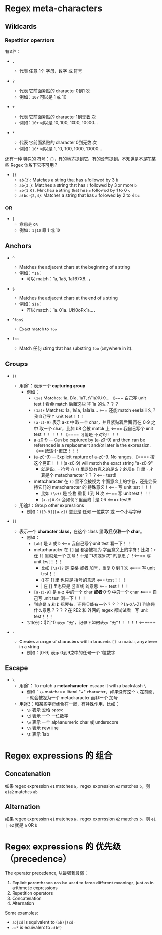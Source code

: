 # Regex meta-characters

## Wildcards
### Repetition operators
有3种：
* `.`
  * 代表 任意 1个 字母，数字 或 符号

* `?`
  * 代表 它前面紧贴的 character 0到1 次
  * 例如：`10?` 可以是 1 或 10

* `+`
  * 代表 它前面紧贴的 character 1到无数 次
  * 例如：`10+` 可以是 10, 100, 1000, 10000...

* `*`
  * 代表 它前面紧贴的 character 0到无数 次
  * 例如：`10*` 可以是 1, 10, 100, 1000, 10000...

还有一种 特殊的 符号：`{}`，有的地方提到它，有的没有提到，不知道是不是在某些 Regex 体系下它不可用？
* `{}`
  * `ab{3}`: Matches a string that has `a` followed by 3 `b`
  * `ab{3,}`: Matches a string that has `a` followed by 3 or more `b`
  * `ab{1,6}`: Matches a string that has `a` followed by 1 to 6 `c`
  * `a(bc){2,4}`: Matches a string that has `a` followed by 2 to 4 `bc`


### OR
* `|`
  * 意思是 `OR`
  * 例如：`1|10` 即 1 或 10

## Anchors
* `^`
  * Matches the adjacent chars at the beginning of a string
  * 例如：`^1a`：
    * 可以 match：1a, 1a5, 1aT67X8...，

* `$`
  * Matches the adjacent chars at the end of a string
  * 例如：`$1a`：
    * 可以 match：1a, 01a, UI90oPx1a...，

* `^foo$`
  * Exact match to `foo`

* `foo`
  * Match 任何 stirng that has substring `foo` (anywhere in it).


## Groups
* `()`
  * 用途1：表示一个 **capturing group**
    * 例如：
      * `(1a)` Matches: 1a, B1a, 1aT, tY1aXUI9... 《=== 自己写 unit test！看会 match 后面这些 非 1a 的么？？？
      * `(1a)+` Matches: 1a, 1a1a, 1a1a1a... <=== 还能 match eee1aiii 么？我自己写个 unit test！！！
      * `(a-z0-9)` 表示 a-z 中 取一个 char，并且紧贴着后面 再在 0-9 之中 取一个 char，比如 b8 会被 match 上 <==== 我自己写个 unit test ！！！！！《==== 可能是 不对的！！！
      * a-z0-9 -- Can be captured by (a-z0-9) and then can be referenced in a replacement and/or later in the expression. 《== 按这个 更正！！！
      * (a-z0-9) -- Explicit capture of a-z0-9. No ranges.  《==== 按这个更正！！！(a-z0-9) will match the exact string "a-z0-9"
        * 就是说，- 符号 在 () 里是没有意义的是么？必须在 [] 里 - 才算是个 metacharacter？？？<=== test!!
      * metacharacter 在 `()` 里不会被视为 字面意义上的字符，还是会保持它们的 metacharacter 的 特殊意义！<=== 写 unit test！！！
        * 比如 `(\s+)` 是 空格 重复 1 到 N 次 <==== 写 unit test！！！
        * `(a-z|0-9)` 会如何？里面的 | 是 OR <==== test!!!
  * 用途2：Group other expressions
    * 例如：`([0-9]|[a-z])` 意思是 任何 一位数字 或 一个小写字母

* `[]`
  * 表示一个 **character class**，在这个 class 里 **取且仅取一个 char**。
    * 例如：
      * `[ab]` 是 a 或 b <=== 我自己写个unit test 看一下！！！
      * metacharacter 在 `[]` 里 都会被视为 字面意义上的字符！比如：`+` 在 `[]` 里就是一个 加号！不是 “1次或多次” 的意思了！<==== 写 unit test！！！
        * 比如 `[\s+]?` 是 空格 或者 加号，重复 0 到 1 次 <==== 写 unit test！！！
        * () 在 [] 里 也只是 括号的意思 <=== test！！！
        * | 在 [] 里也只是 竖直线 的意思 <=== test！！！
      * `[a-z0-9]` 是 a-z 中的一个 char **或者** 0-9 中的一个 char <==== 自己写 unit test 测一下！！！
      * 到底是 a 和 b 都要有，还是只能有一个？？？？[a-zA-Z] 到底是什么意思？？？？在 RE2 和 外网的 regex 都试试看！写 unit test！！！
    * 写案例：(|('|")) 表示 “无”，记录下如何表示 “无”！！！！！<======

* `-`
  * Creates a range of characters within brackets `[]` to match, anywhere in a string
    * 例如：[0-9] 表示 0到9之中的任何一个 1位数字

## Escape

* `\`
  * 用途1：To match a **metacharacter**, escape it with a backslash `\`
    * 例如：`\+` matches a literal "+" character，如果没有这个 `\` 在前面，`+` 就会被视为一个 metacharacter 而非一个 加号
  * 用途2：和某些字母组合在一起，有特殊作用，比如：
    * `\s` 表示 空格 space
    * `\d` 表示 一个 一位数字
    * `\w` 表示 一个 alphanumeric char 或 underscore
    * `\n` 表示 new line
    * `\t` 表示 Tab 

# Regex expressions 的 组合
## Concatenation
如果 regex expression `e1` matches `a`，regex expression `e2` matches `b`，则 `e1e2` matches `ab`

## Alternation
如果 regex expression `e1` matches `a`，regex expression `e2` matches `b`，则 `e1 | e2` 就是 `a` OR `b`

# Regex expressions 的 优先级（precedence）

The operator precedence, 从最强到最弱：
1. Explicit parentheses can be used to force different meanings, just as in arithmetic expressions
2. Repetition operators
3. Concatenation
4. Alternation

Some examples:
* `ab|cd` is equivalent to `(ab)|(cd)`
* `ab*` is equivalent to `a(b*)`

